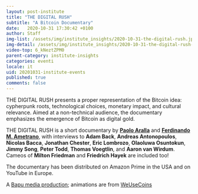 ```yaml
---
layout: post-institute
title: "THE DIGITAL RUSH"
subtitle: "A Bitcoin Documentary" 
date:   2020-10-31 17:30:42 +0100
author: Staff
img-list: /assets/img/institute_insights/2020-10-31-the-digital-rush.jpg
img-detail: /assets/img/institute_insights/2020-10-31-the-digital-rush-thumb.jpg
video-top: 6_kNeztZPM0
parent-category: institute-insights
categories: eventi
locale: it
uid: 20201031-institute-events
published: true
comments: false
---
```


THE DIGITAL RUSH presents a proper representation of the Bitcoin idea: cypherpunk roots, technological choices, monetary impact, and cultural relevance. Aimed at a non-technical audience, the documentary emphasizes the emergence of Bitcoin as digital gold.

THE DIGITAL RUSH is a short documentary by [**Paolo Aralla**](https://www.linkedin.com/in/arallapaolo/) and [**Ferdinando M. Ametrano**](https://ametrano.net/), with interviews to **Adam Back**, **Andreas Antonopoulos**, **Nicolas Bacca**, **Jonathan Chester**, **Eric Lombrozo**, **Olaoluwa Osuntokun**, **Jimmy Song**, **Peter Todd**, **Thomas Voegtlin**, and **Aaron van Wirdum**. Cameos of **Milton Friedman** and **Friedrich Hayek** are included too!

The documentary has been distributed on Amazon Prime in the USA and on YouTube in Europe.

A [Bapu media production](https://www.bapu.it); animations are from [WeUseCoins](https://www.weusecoins.com)
